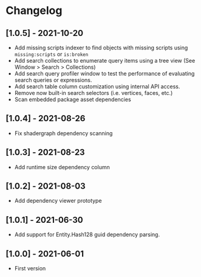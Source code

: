 # Changelog

## [1.0.5] - 2021-10-20
- Add missing scripts indexer to find objects with missing scripts using `missing:scripts` or `is:broken`
- Add search collections to enumerate query items using a tree view (See Window > Search > Collections)
- Add search query profiler window to test the performance of evaluating search queries or expressions.
- Add search table column customization using internal API access.
- Remove now built-in search selectors (i.e. vertices, faces, etc.)
- Scan embedded package asset dependencies

## [1.0.4] - 2021-08-26
- Fix shadergraph dependency scanning

## [1.0.3] - 2021-08-23
- Add runtime size dependency column

## [1.0.2] - 2021-08-03
- Add dependency viewer prototype

## [1.0.1] - 2021-06-30
- Add support for Entity.Hash128 guid dependency parsing.

## [1.0.0] - 2021-06-01
- First version